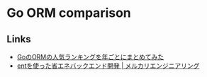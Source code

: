 # Go ORM comparison
## Links
- [GoのORMの人気ランキングを年ごとにまとめてみた](https://zenn.dev/ryoneko/articles/4c1267d7d0e0ca)
- [entを使った省エネバックエンド開発 | メルカリエンジニアリング](https://engineering.mercari.com/blog/entry/20211205-44a97f0e1c/)
